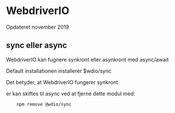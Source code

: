 # WebdriverIO

Opdateret november 2019

## sync eller async

WebdriverIO kan fugnere synkront eller asynkront med async/await

Default installationen installerer $wdio/sync

Det betyder, at WebdriverIO fungerer synkront

er kan skiftes til async ved at fjerne dette modul med:

```
    npm remove @wdio/sync
```
